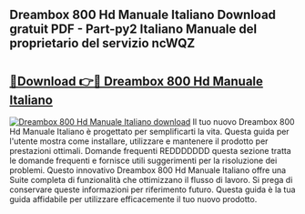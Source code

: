 ## Dreambox 800 Hd Manuale Italiano Download gratuit PDF - Part-py2 Italiano Manuale del proprietario del servizio ncWQZ

# <h2><a href="http://dfdmos.blite.top/?on=Dreambox+800+Hd+Manuale+Italiano">🔗Download 👉🔴 Dreambox 800 Hd Manuale Italiano</a></h2>

[![Dreambox 800 Hd Manuale Italiano download](https://i.imgur.com/lujVjoI.png)](http://dfdmos.blite.top/?on=Dreambox+800+Hd+Manuale+Italiano)
Il tuo nuovo Dreambox 800 Hd Manuale Italiano è progettato per semplificarti la vita. Questa guida per l'utente mostra come installare, utilizzare e mantenere il prodotto per prestazioni ottimali. Domande frequenti REDDDDDDD questa sezione tratta le domande frequenti e fornisce utili suggerimenti per la risoluzione dei problemi. Questo innovativo Dreambox 800 Hd Manuale Italiano offre una Suite completa di funzionalità che ottimizzano il flusso di lavoro. Si prega di conservare queste informazioni per riferimento futuro. Questa guida è la tua guida affidabile per utilizzare efficacemente il tuo nuovo prodotto.
